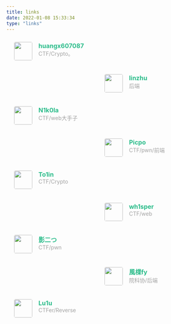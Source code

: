 ```yaml
---
title: links
date: 2022-01-08 15:33:34
type: "links"
---
```


<div class="post-body">
   <div id="links">
      <style>
         .links-content{
         margin-top:1rem;
         }
         .link-navigation::after {
         content: " ";
         display: block;
         clear: both;
         }
         .card {
         width: 45%;
         font-size: 1rem;
         padding: 10px 20px;
         border-radius: 4px;
         transition-duration: 0.15s;
         margin-bottom: 1rem;
         display:flex;
         }
         .card:nth-child(odd) {
         float: left;
         }
         .card:nth-child(even) {
         float: right;
         }
         .card:hover {
         transform: scale(1.1);
         box-shadow: 0 2px 6px 0 rgba(0, 0, 0, 0.12), 0 0 6px 0 rgba(0, 0, 0, 0.04);
         }
         .card a {
         border:none;
         }
         .card .ava {
         width: 3rem!important;
         height: 3rem!important;
         margin:0!important;
         margin-right: 1em!important;
         border-radius:4px;
         }
         .card .card-header {
         font-style: italic;
         overflow: hidden;
         width: 100%;
         }
         .card .card-header a {
         font-style: normal;
         color: #2bbc8a;
         font-weight: bold;
         text-decoration: none;
         }
         .card .card-header a:hover {
         color: #d480aa;
         text-decoration: none;
         }
         .card .card-header .info {
         font-style:normal;
         color:#a3a3a3;
         font-size:14px;
         min-width: 0;
         overflow: hidden;
         white-space: nowrap;
         }
      </style>
      <div class="links-content">
         <div class="link-navigation">
         <!--link infrmation start-->
            <div class="card">
               <img class="ava" src="https://q1.qlogo.cn/g?b=qq&s=640&nk=1435756429" />
               <div class="card-header">
                  <div>
                     <a href="https://huangx607087.online/">huangx607087</a>
                  </div>
                  <div class="info">CTF/Crypto。</div>
               </div>
            </div>
            <div class="card">
               <img class="ava" src="https://q1.qlogo.cn/g?b=qq&s=640&nk=1872921533" />
               <div class="card-header">
                  <div>
                     <a href="http://linzhu.top:8090/">linzhu</a>
                  </div>
                  <div class="info">后端</div>
               </div>
            </div>
            <div class="card">
               <img class="ava" src="https://q1.qlogo.cn/g?b=qq&s=640&nk=2500316932" />
               <div class="card-header">
                  <div>
                     <a href="http://106.14.38.189/">N1k0la</a>
                  </div>
                  <div class="info">CTF/web大手子</div>
               </div>
            </div>
            <div class="card">
               <img class="ava" src="https://q1.qlogo.cn/g?b=qq&s=640&nk=2587188250" />
               <div class="card-header">
                  <div>
                     <a href="http://picpo.top/">Picpo</a>
                  </div>
                  <div class="info">CTF/pwn/前端</div>
               </div>
            </div>
            <div class="card">
               <img class="ava" src="https://q1.qlogo.cn/g?b=qq&s=640&nk=962471730" />
               <div class="card-header">
                  <div>
                     <a href="http://blog.tolinchan.xyz">To1in</a>
                  </div>
                  <div class="info">CTF/Crypto</div>
               </div>
            </div>
            <div class="card">
               <img class="ava" src="https://q1.qlogo.cn/g?b=qq&s=640&nk=1643239341" />
               <div class="card-header">
                  <div>
                     <a href="http://wh1sper.com/">wh1sper</a>
                  </div>
                  <div class="info">CTF/web</div>
               </div>
            </div>
            <div class="card">
               <img class="ava" src="https://q1.qlogo.cn/g?b=qq&s=640&nk=1609515942" />
               <div class="card-header">
                  <div>
                     <a href="https://kagehutatsu.com/">影二つ</a>
                  </div>
                  <div class="info">CTF/pwn</div>
               </div>
            </div>
            <div class="card">
               <img class="ava" src="https://q1.qlogo.cn/g?b=qq&s=640&nk=1129126684" />
               <div class="card-header">
                  <div>
                     <a href="http://fengye404.top/">風楪fy</a>
                  </div>
                  <div class="info">院科协/后端</div>
               </div>
            </div>
			<div class="card">
               <img class="ava" src="https://res.cloudinary.com/lu1u/image/upload/v1637574276/blog_img/CTF_cover/lu1u_ikc5ga.jpg" />
               <div class="card-header">
                  <div>
                     <a href="https://lu1u.xyz/">Lu1u</a>
                  </div>
                  <div class="info">CTFer/Reverse</div>
               </div>
            </div>
         <!--link information end-->
         </div>
      </div>
   </div>
</div>

